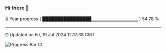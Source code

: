 ### Hi there 👋

⏳ Year progress { ████████████████▁▁▁▁▁▁▁▁▁▁▁▁▁▁ } 54.78 %

---

⏰ Updated on Fri, 19 Jul 2024 12:17:38 GMT

![Progress Bar CI](https://github.com/code-lakshay/GitHub-Actions-Demo/workflows/Progress%20Bar%20CI/badge.svg)
